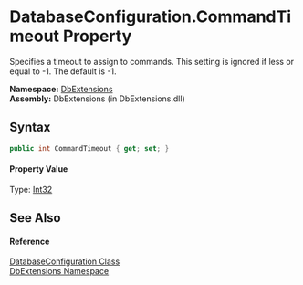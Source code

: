 DatabaseConfiguration.CommandTimeout Property
=============================================
Specifies a timeout to assign to commands. This setting is ignored if less or equal to -1. The default is -1.

**Namespace:** [DbExtensions][1]  
**Assembly:** DbExtensions (in DbExtensions.dll)

Syntax
------

```csharp
public int CommandTimeout { get; set; }
```

#### Property Value
Type: [Int32][2]

See Also
--------

#### Reference
[DatabaseConfiguration Class][3]  
[DbExtensions Namespace][1]  

[1]: ../README.md
[2]: http://msdn.microsoft.com/en-us/library/td2s409d
[3]: README.md